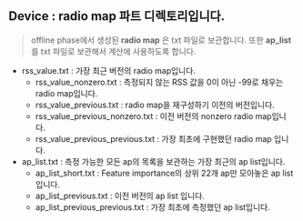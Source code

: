 ## Device : radio map 파트 디렉토리입니다.
> offline phase에서 생성된 __radio map__ 은 txt 파일로 보관합니다.
> 또한 __ap_list__ 를 txt 파일로 보관해서 계산에 사용하도록 합니다.

- rss_value.txt : 가장 최근 버전의 radio map입니다.
  - rss_value_nonzero.txt : 측정되지 않는 RSS 값을 0이 아닌 -99로 채우는 radio map입니다.
  - rss_value_previous.txt : radio map을 재구성하기 이전의 버전입니다.
  - rss_value_previous_nonzero.txt : 이전 버전의 nonzero radio map입니다.
  - rss_value_previous_previous.txt : 가장 최초에 구현했던 radio map 입니다.
- ap_list.txt : 측정 가능한 모든 ap의 목록을 보관하는 가장 최근의 ap list입니다.
  - ap_list_short.txt : Feature importance의 상위 22개 ap만 모아놓은 ap list 입니다.
  - ap_list_previous.txt : 이전 버전의 ap list 입니다.
  - ap_list_previous_previous.txt : 가장 최초에 측정했던 ap list입니다.
